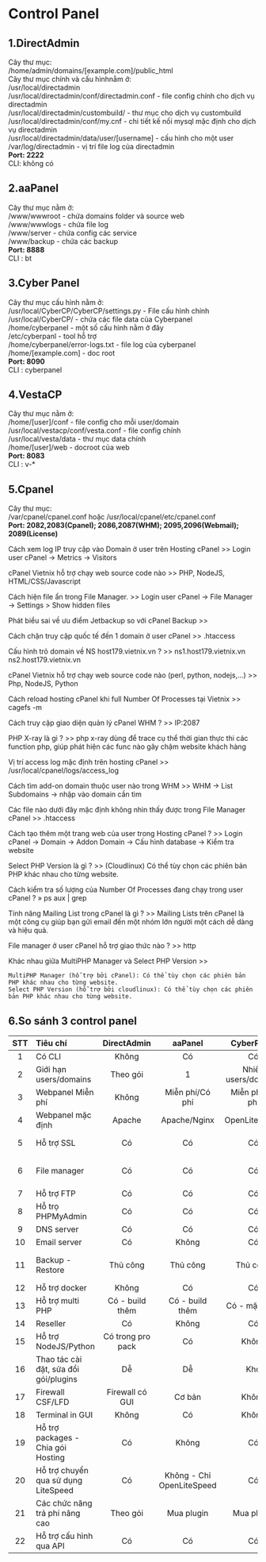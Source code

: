 # Control Panel
## 1.DirectAdmin
Cây thư mục:  
/home/admin/domains/[example.com]/public_html  
Cây thư mục chính và cấu hìnhnằm ở:  
/usr/local/directadmin  
/usr/local/directadmin/conf/directadmin.conf - file config chính cho dịch vụ directadmin    
/usr/local/directadmin/custombuild/ - thư mục cho dịch vụ custombuild    
/usr/local/directadmin/conf/my.cnf - chi tiết kế nối mysql mặc định cho dịch vụ directadmin    
/usr/local/directadmin/data/user/[username] - cấu hình cho một user  
/var/log/directadmin - vị trí file log của directadmin  
**Port: 2222**  
CLI: không có
## 2.aaPanel
Cây thư mục nằm ở:    
/www/wwwroot - chứa domains folder và source web  
/www/wwwlogs - chứa file log  
/www/server - chứa config các service  
/www/backup - chứa các backup  
**Port: 8888**  
CLI : bt  
## 3.Cyber Panel
Cây thư mục cấu hình nằm ở:  
/usr/local/CyberCP/CyberCP/settings.py - File cấu hình chính  
/usr/local/CyberCP/ - chứa các file data của Cyberpanel  
/home/cyberpanel - một số cấu hình nằm ở đây  
/etc/cyberpanl - tool hỗ trợ  
/home/cyberpanel/error-logs.txt - file log của cyberpanel  
/home/[example.com] - doc root  
**Port: 8090**  
CLI : cyberpanel  
## 4.VestaCP
Cây thư mục nằm ở:  
/home/[user]/conf - file config cho mỗi user/domain  
/usr/local/vestacp/conf/vesta.conf - file config chính  
/usr/local/vesta/data - thư mục data chính  
/home/[user]/web - docroot của web  
**Port: 8083**  
CLI : v-*
## 5.Cpanel
Cây thư mục:  
/var/cpanel/cpanel.conf hoặc /usr/local/cpanel/etc/cpanel.conf  
**Port: 2082,2083(Cpanel); 2086,2087(WHM); 2095,2096(Webmail); 2089(License)**  
  
Cách xem log IP truy cập vào Domain ở user trên Hosting cPanel >> Login user cPanel -> Metrics -> Visitors  

cPanel Vietnix hỗ trợ chạy web source code nào >> PHP, NodeJS, HTML/CSS/Javascript  

Cách hiện file ẩn trong File Manager. >> Login user cPanel -> File Manager -> Settings > Show hidden files  

Phát biểu sai về ưu điểm Jetbackup so với cPanel Backup >>  

Cách chặn truy cập quốc tế đến 1 domain ở user cPanel >> .htaccess  

Cấu hình trỏ domain về NS host179.vietnix.vn ? >> ns1.host179.vietnix.vn ns2.host179.vietnix.vn  

cPanel Vietnix hỗ trợ chạy web source code nào (perl, python, nodejs,...) >> Php, NodeJS, Python  

Cách reload hosting cPanel khi full Number Of Processes tại Vietnix >> cagefs -m <user>  

Cách truy cập giao diện quản lý cPanel WHM ? >> IP:2087  

PHP X-ray là gì ? >> php x-ray dùng để trace cụ thể thời gian thực thi các function php, giúp phát hiện các func nào gây chậm website khách hàng  

Vị trí access log mặc định trên hosting cPanel >> /usr/local/cpanel/logs/access_log  

Cách tìm add-on domain thuộc user nào trong WHM >> WHM -> List Subdomains -> nhập vào domain cần tìm  

Các file nào dưới đây mặc định không nhìn thấy được trong File Manager cPanel >> .htaccess  

Cách tạo thêm một trang web của user trong Hosting cPanel ? >> Login cPanel -> Domain -> Addon Domain -> Cấu hình database -> Kiểm tra website  

Select PHP Version là gì ? >> (Cloudlinux) Có thể tùy chọn các phiên bản PHP khác nhau cho từng website.

Cách kiểm tra số lượng của Number Of Processes đang chạy trong user cPanel ? » ps aux | grep <user>  

Tính năng Mailing List trong cPanel là gì ? >> Mailing Lists trên cPanel là một công cụ giúp bạn gửi email đến một nhóm lớn người một cách dễ dàng và hiệu quả. 

File manager ở user cPanel hỗ trợ giao thức nào ? >> http  

Khác nhau giữa MultiPHP Manager và Select PHP Version >>  
```
MultiPHP Manager (hỗ trợ bởi cPanel): Có thể tùy chọn các phiên bản PHP khác nhau cho từng website.
Select PHP Version (hỗ trợ bởi cloudlinux): Có thể tùy chọn các phiên bản PHP khác nhau cho từng website.
```
## 6.So sánh 3 control panel
| STT | Tiêu chí | DirectAdmin | aaPanel | CyberPanel | VestaCP |
| :---: | :--- | :---: | :---: | :---: | :---: |
| 1 | Có CLI | Không | Có | Có | Có |
| 2 | Giới hạn users/domains | Theo gói | 1 | Nhiều users/domains | Nhiều users/domains |
| 3 | Webpanel Miễn phí | Không | Miễn phí/Có phí | Miễn phí/Có phí | Miễn phí |
| 4 | Webpanel mặc định | Apache | Apache/Nginx | OpenLiteSpeed | Apache/Nginx |
| 5 | Hỗ trợ SSL | Có | Có | Có | Có - không ổn định |
| 6 | File manager | Có | Có | Có | Không - phải active thủ công |
| 7 | Hỗ trợ FTP | Có | Có | Có | Có |
| 8 | Hỗ trọ PHPMyAdmin | Có | Có | Có | Có |
| 9 | DNS server | Có | Có | Có | Có |
| 10 | Email server | Có | Không | Có | Có
| 11 | Backup - Restore | Thủ công | Thủ công | Thủ công | Có predefined - có thể custom |
| 12 | Hỗ trợ docker | Không | Có | Có | Không |
| 13 | Hỗ trợ multi PHP | Có - build thêm | Có - build thêm | Có - mặc định | Có - build thêm |
| 14 | Reseller | Có | Không | Có | Không |
| 15 | Hỗ trợ NodeJS/Python | Có trong pro pack | Có | Không | Không
| 16 | Thao tác cài đặt, sửa đổi gói/plugins | Dễ | Dễ | Khó | Khó |
| 17 | Firewall CSF/LFD | Firewall có GUI | Cơ bản | Không | Không |
| 18 | Terminal in GUI | Không | Có | Không | Không
| 19 | Hỗ trợ packages - Chia gói Hosting | Có | Không | Có | Có |
| 20 | Hỗ trợ chuyển qua sử dụng LiteSpeed | Có | Không - Chỉ OpenLiteSpeed | Có | Không
| 21 | Các chức năng trả phí nâng cao | Theo gói | Mua plugin | Mua plugin | Mua plugin |
| 22 | Hỗ trợ cấu hình qua API | Có | Có | Có | Chỉ có Github |

